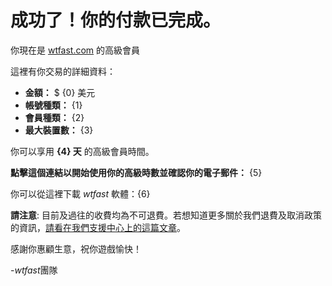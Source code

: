 # 成功了！你的付款已完成。  

你現在是 [wtfast.com](https://wtfast.com) 的高級會員

這裡有你交易的詳細資料：  

* **金額：** $ {0} 美元
* **帳號種類：** {1}
* **會員種類：** {2}
* **最大裝置數：** {3}

你可以享用 **{4} 天** 的高級會員時間。  

**點擊這個連結以開始使用你的高級時數並確認你的電子郵件：** {5}

你可以從這裡下載 *wtfast* 軟體：{6}

**請注意**: 目前及過往的收費均為不可退費。若想知道更多關於我們退費及取消政策的資訊，[請看在我們支援中心上的這篇文章](https://wtfast.zendesk.com/hc/en-us/articles/210389223-Refund-and-Cancellation-Policy-)。

感謝你惠顧生意，祝你遊戲愉快！
 
-*wtfast*團隊
